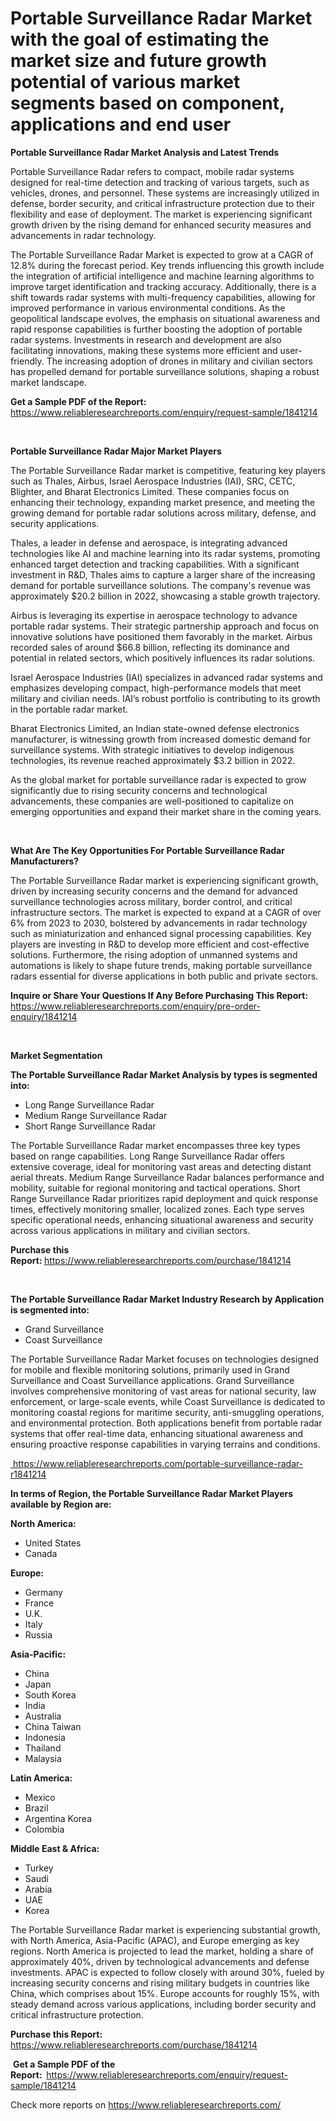 <p><h1>Portable Surveillance Radar Market with the goal of estimating the market size and future growth potential of various market segments based on component, applications and end user</h1></p><p><strong>Portable Surveillance Radar Market Analysis and Latest Trends</strong></p>
<p><p>Portable Surveillance Radar refers to compact, mobile radar systems designed for real-time detection and tracking of various targets, such as vehicles, drones, and personnel. These systems are increasingly utilized in defense, border security, and critical infrastructure protection due to their flexibility and ease of deployment. The market is experiencing significant growth driven by the rising demand for enhanced security measures and advancements in radar technology.</p><p>The Portable Surveillance Radar Market is expected to grow at a CAGR of 12.8% during the forecast period. Key trends influencing this growth include the integration of artificial intelligence and machine learning algorithms to improve target identification and tracking accuracy. Additionally, there is a shift towards radar systems with multi-frequency capabilities, allowing for improved performance in various environmental conditions. As the geopolitical landscape evolves, the emphasis on situational awareness and rapid response capabilities is further boosting the adoption of portable radar systems. Investments in research and development are also facilitating innovations, making these systems more efficient and user-friendly. The increasing adoption of drones in military and civilian sectors has propelled demand for portable surveillance solutions, shaping a robust market landscape.</p></p>
<p><strong>Get a Sample PDF of the Report:&nbsp;</strong> <a href="https://www.reliableresearchreports.com/enquiry/request-sample/1841214?utm_campaign=31&utm_medium=2&utm_source=Github&utm_content=ia&utm_term=10042025&utm_id=portable-surveillance-radar">https://www.reliableresearchreports.com/enquiry/request-sample/1841214</a></p>
<p>&nbsp;</p>
<p><strong>Portable Surveillance Radar Major Market Players</strong></p>
<p><p>The Portable Surveillance Radar market is competitive, featuring key players such as Thales, Airbus, Israel Aerospace Industries (IAI), SRC, CETC, Blighter, and Bharat Electronics Limited. These companies focus on enhancing their technology, expanding market presence, and meeting the growing demand for portable radar solutions across military, defense, and security applications.</p><p>Thales, a leader in defense and aerospace, is integrating advanced technologies like AI and machine learning into its radar systems, promoting enhanced target detection and tracking capabilities. With a significant investment in R&D, Thales aims to capture a larger share of the increasing demand for portable surveillance solutions. The company's revenue was approximately $20.2 billion in 2022, showcasing a stable growth trajectory.</p><p>Airbus is leveraging its expertise in aerospace technology to advance portable radar systems. Their strategic partnership approach and focus on innovative solutions have positioned them favorably in the market. Airbus recorded sales of around $66.8 billion, reflecting its dominance and potential in related sectors, which positively influences its radar solutions.</p><p>Israel Aerospace Industries (IAI) specializes in advanced radar systems and emphasizes developing compact, high-performance models that meet military and civilian needs. IAI’s robust portfolio is contributing to its growth in the portable radar market.</p><p>Bharat Electronics Limited, an Indian state-owned defense electronics manufacturer, is witnessing growth from increased domestic demand for surveillance systems. With strategic initiatives to develop indigenous technologies, its revenue reached approximately $3.2 billion in 2022.</p><p>As the global market for portable surveillance radar is expected to grow significantly due to rising security concerns and technological advancements, these companies are well-positioned to capitalize on emerging opportunities and expand their market share in the coming years.</p></p>
<p>&nbsp;</p>
<p><strong>What Are The Key Opportunities For Portable Surveillance Radar Manufacturers?</strong></p>
<p><p>The Portable Surveillance Radar market is experiencing significant growth, driven by increasing security concerns and the demand for advanced surveillance technologies across military, border control, and critical infrastructure sectors. The market is expected to expand at a CAGR of over 6% from 2023 to 2030, bolstered by advancements in radar technology such as miniaturization and enhanced signal processing capabilities. Key players are investing in R&D to develop more efficient and cost-effective solutions. Furthermore, the rising adoption of unmanned systems and automations is likely to shape future trends, making portable surveillance radars essential for diverse applications in both public and private sectors.</p></p>
<p><strong>Inquire or Share Your Questions If Any Before Purchasing This Report:</strong> <a href="https://www.reliableresearchreports.com/enquiry/pre-order-enquiry/1841214?utm_campaign=31&utm_medium=2&utm_source=Github&utm_content=ia&utm_term=10042025&utm_id=portable-surveillance-radar">https://www.reliableresearchreports.com/enquiry/pre-order-enquiry/1841214</a></p>
<p>&nbsp;</p>
<p><strong>Market Segmentation</strong></p>
<p><strong>The Portable Surveillance Radar Market Analysis by types is segmented into:</strong></p>
<p><ul><li>Long Range Surveillance Radar</li><li>Medium Range Surveillance Radar</li><li>Short Range Surveillance Radar</li></ul></p>
<p><p>The Portable Surveillance Radar market encompasses three key types based on range capabilities. Long Range Surveillance Radar offers extensive coverage, ideal for monitoring vast areas and detecting distant aerial threats. Medium Range Surveillance Radar balances performance and mobility, suitable for regional monitoring and tactical operations. Short Range Surveillance Radar prioritizes rapid deployment and quick response times, effectively monitoring smaller, localized zones. Each type serves specific operational needs, enhancing situational awareness and security across various applications in military and civilian sectors.</p></p>
<p><strong>Purchase this Report:&nbsp;</strong><a href="https://www.reliableresearchreports.com/purchase/1841214?utm_campaign=31&utm_medium=2&utm_source=Github&utm_content=ia&utm_term=10042025&utm_id=portable-surveillance-radar">https://www.reliableresearchreports.com/purchase/1841214</a></p>
<p>&nbsp;</p>
<p><strong>The Portable Surveillance Radar Market Industry Research by Application is segmented into:</strong></p>
<p><ul><li>Grand Surveillance</li><li>Coast Surveillance</li></ul></p>
<p><p>The Portable Surveillance Radar Market focuses on technologies designed for mobile and flexible monitoring solutions, primarily used in Grand Surveillance and Coast Surveillance applications. Grand Surveillance involves comprehensive monitoring of vast areas for national security, law enforcement, or large-scale events, while Coast Surveillance is dedicated to monitoring coastal regions for maritime security, anti-smuggling operations, and environmental protection. Both applications benefit from portable radar systems that offer real-time data, enhancing situational awareness and ensuring proactive response capabilities in varying terrains and conditions.</p></p>
<p><a href="https://www.reliableresearchreports.com/portable-surveillance-radar-r1841214?utm_campaign=31&utm_medium=2&utm_source=Github&utm_content=ia&utm_term=10042025&utm_id=portable-surveillance-radar">&nbsp;https://www.reliableresearchreports.com/portable-surveillance-radar-r1841214</a></p>
<p><strong>In terms of Region, the Portable Surveillance Radar Market Players available by Region are:</strong></p>
<p>
    <p> <strong> North America: </strong>
        <ul>
            <li>United States</li>
            <li>Canada</li>
        </ul>
        </p> 
    <p> <strong> Europe: </strong>
        <ul>
            <li>Germany</li>
            <li>France</li>
            <li>U.K.</li>
            <li>Italy</li>
            <li>Russia</li>
        </ul>
        </p> 
    <p> <strong> Asia-Pacific: </strong>
        <ul>
            <li>China</li>
            <li>Japan</li>
            <li>South Korea</li>
            <li>India</li>
            <li>Australia</li>
            <li>China Taiwan</li>
            <li>Indonesia</li>
            <li>Thailand</li>
            <li>Malaysia</li>
        </ul>
        </p> 
    <p> <strong> Latin America: </strong>
        <ul>
            <li>Mexico</li>
            <li>Brazil</li>
            <li>Argentina Korea</li>
            <li>Colombia</li>
        </ul>
        </p> 
    <p> <strong> Middle East & Africa: </strong>
        <ul>
            <li>Turkey</li>
            <li>Saudi</li>
            <li>Arabia</li>
            <li>UAE</li>
            <li>Korea</li>
        </ul>
    </p>
    </p>
<p><p>The Portable Surveillance Radar market is experiencing substantial growth, with North America, Asia-Pacific (APAC), and Europe emerging as key regions. North America is projected to lead the market, holding a share of approximately 40%, driven by technological advancements and defense investments. APAC is expected to follow closely with around 30%, fueled by increasing security concerns and rising military budgets in countries like China, which comprises about 15%. Europe accounts for roughly 15%, with steady demand across various applications, including border security and critical infrastructure protection.</p></p>
<p><strong>Purchase this Report: </strong><a href="https://www.reliableresearchreports.com/purchase/1841214?utm_campaign=31&utm_medium=2&utm_source=Github&utm_content=ia&utm_term=10042025&utm_id=portable-surveillance-radar">https://www.reliableresearchreports.com/purchase/1841214</a></p>
<p>&nbsp;<strong>Get a Sample PDF of the Report:&nbsp;&nbsp;</strong><a href="https://www.reliableresearchreports.com/enquiry/request-sample/1841214?utm_campaign=31&utm_medium=2&utm_source=Github&utm_content=ia&utm_term=10042025&utm_id=portable-surveillance-radar">https://www.reliableresearchreports.com/enquiry/request-sample/1841214</a></p>
<p><strong></strong></p>
<p>Check more reports on <a href="https://www.reliableresearchreports.com/?utm_campaign=31&utm_medium=2&utm_source=Github&utm_content=ia&utm_term=10042025&utm_id=portable-surveillance-radar">https://www.reliableresearchreports.com/</a></p>